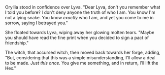 Oryllia stood in confidence over Lyva. "Dear Lyva, don't you remember what I told you before? I don't deny anyone the truth of who I am. You know I'm not a lying snake. You know *exactly* who I am, and yet you come to me in sorrow, saying I betrayed you."

She floated towards Lyva, wiping away her glowing molten tears. "Maybe you should have read the fine print when you decided to sign a pact of friendship."

The witch, that accursed witch, then moved back towards her forge, adding, "But, considering that this was a simple misunderstanding, I'll allow a deal to be made. *Just this once.* You give me something, and in return, I'll lift the Hex."